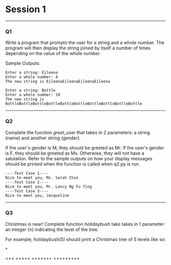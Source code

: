 <b><h1>Session 1</h1></b>
<hr>
<h3>Q1</h3>
Write a program that  prompts the user for a string and a whole number. The program will then display the string joined by itself a number of times depending on the value of the whole number.

Sample Outputs:
```
Enter a string: Eileena
Enter a whole number: 4
The new string is EileenaEileenaEileenaEileena
```
```
Enter a string: Bottle
Enter a whole number: 10
The new string is BottleBottleBottleBottleBottleBottleBottleBottleBottleBottle
```
<hr>
<h3>Q2</h3>
Complete the function <i>greet_user</i> that takes in 2 parameters: a string (name) and another string (gender).

If the user's gender is M, they should be greeted as Mr.
If the user's gender is F, they should be greeted as Ms.
Otherwise, they will not have a salutation. Refer to the sample outputs on how your display messages should be printed when the function is called when q2.py is run.
```
----Test Case 1----
Nice to meet you, Ms. Sarah Chin
----Test Case 2----
Nice to meet you, Mr. Lancy Ng Fu Ting
----Test Case 3----
Nice to meet you, Jacqueline
```
<hr>
<h3>Q3</h3>
Christmas is near! Complete function <i>holidaybush</i> take takes in 1 parameter: an integer (n) indicating the level of the tree. 

For example, holidaybush(5) should print a Christmas tree of 5 levels like so:
 
    +
   +++
  +++++
 +++++++
+++++++++